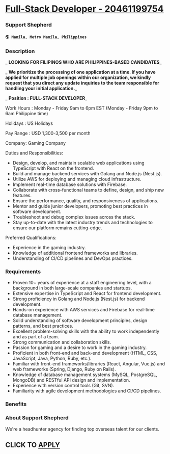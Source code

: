 # [Full-Stack Developer - 20461199754](https://www.remotewlb.com/apply/full-stack-developer-20461199754)  
### Support Shepherd  
#### `🌎 Manila, Metro Manila, Philippines`  

### **Description**

 _ **LOOKING FOR FILIPINOS WHO ARE PHILIPPINES-BASED CANDIDATES**_

 _ **We prioritize the processing of one application at a time. If you have applied for multiple job openings within our organization, we kindly request that you direct any update inquiries to the team responsible for handling your initial application.**_

 _ **Position : FULL-STACK DEVELOPER**_

Work Hours : Monday - Friday 9am to 6pm EST (Monday - Friday 9pm to 6am Philippine time)

Holidays : US Holidays

Pay Range : USD 1,300-3,500 per month

Company: Gaming Company

Duties and Responsibilities:

  * Design, develop, and maintain scalable web applications using TypeScript with React on the frontend.
  * Build and manage backend services with Golang and Node.js (Nest.js).
  * Utilize AWS for deploying and managing cloud infrastructure.
  * Implement real-time database solutions with Firebase.
  * Collaborate with cross-functional teams to define, design, and ship new features.
  * Ensure the performance, quality, and responsiveness of applications.
  * Mentor and guide junior developers, promoting best practices in software development.
  * Troubleshoot and debug complex issues across the stack.
  * Stay up-to-date with the latest industry trends and technologies to ensure our platform remains cutting-edge.

Preferred Qualifications:

  * Experience in the gaming industry.
  * Knowledge of additional frontend frameworks and libraries.
  * Understanding of CI/CD pipelines and DevOps practices.

### **Requirements**

  * Proven 10+ years of experience at a staff engineering level, with a background in both large-scale companies and startups.
  * Extensive expertise in TypeScript and React for frontend development.
  * Strong proficiency in Golang and Node.js (Nest.js) for backend development.
  * Hands-on experience with AWS services and Firebase for real-time database management.
  * Solid understanding of software development principles, design patterns, and best practices.
  * Excellent problem-solving skills with the ability to work independently and as part of a team.
  * Strong communication and collaboration skills.
  * Passion for gaming and a desire to work in the gaming industry.
  * Proficient in both front-end and back-end development (HTML, CSS, JavaScript, Java, Python, Ruby, etc.).
  * Familiar with front-end frameworks/libraries (React, Angular, Vue.js) and web frameworks (Spring, Django, Ruby on Rails).
  * Knowledge of database management systems (MySQL, PostgreSQL, MongoDB) and RESTful API design and implementation.
  * Experience with version control tools (Git, SVN).
  * Familiarity with agile development methodologies and CI/CD pipelines.

### **Benefits**

###  **About Support Shepherd**

We're a headhunter agency for finding top overseas talent for our clients.

  
## CLICK TO [APPLY](https://www.remotewlb.com/apply/full-stack-developer-20461199754)

